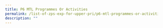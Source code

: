 ```yaml
---
title: P6 MTL Programmes Or Activities
permalink: /list-of-zps-exp-for-upper-pri/p6-mtl-programmes-or-activities/
description: ""
---
```

